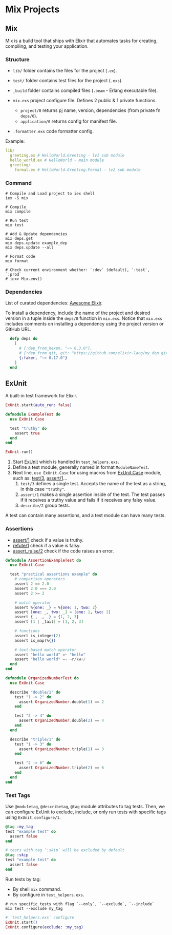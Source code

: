 # Mix Projects

## Mix

Mix is a build tool that ships with Elixir that automates tasks for creating, compiling, and testing your application.

### Structure

- `lib/` folder contains the files for the project (`.ex`).
- `test/` folder contains test files for the project (`.exs`).
- `_build` folder contains compiled files (`.beam` - Erlang executable file).

- `mix.exs` project configure file. Defines 2 public & 1 private functions.
  - `project/0` returns pj name, version, dependencies (from private fn `deps/0`).
  - `application/0` returns config for manifest file.
- `.formatter.exs` code formatter config.

Example:

```yml
lib/
  greeting.ex # HelloWorld.Greeting - lv1 sub module
  hello_world.ex # HelloWorld - main module
  greeting/
    formal.ex # HelloWorld.Greeting.Formal - lv2 sub module
```

### Command

```shell
# Compile and Load project to iex shell
iex -S mix

# Compile
mix compile

# Run test
mix test

# Add & Update dependencies
mix deps.get
mix deps.update example_dep
mix deps.update --all

# Format code
mix format

# Check current environment whether: `:dev` (default), `:test`, `:prod`
# iex> Mix.env()
```

### Dependencies

List of curated dependencies: [Awesome Elixir](https://github.com/h4cc/awesome-elixir).

To install a dependency, include the name of the project and desired version in a tuple inside the `deps/0` function in `mix.exs`. Notice that `mix.exs` includes comments on installing a dependency using the project version or GitHub URL.

```exs
  defp deps do
    [
      # {:dep_from_hexpm, "~> 0.3.0"},
      # {:dep_from_git, git: "https://github.com/elixir-lang/my_dep.git", tag: "0.1.0"}
      {:faker, "~> 0.17.0"}
    ]
  end
```

## ExUnit

A built-in test framework for Elixir.

```exs
ExUnit.start(auto_run: false)

defmodule ExampleTest do
  use ExUnit.Case

  test "truthy" do
    assert true
  end
end

ExUnit.run()
```

1. Start [ExUnit](https://hexdocs.pm/ex_unit/ExUnit.html) which is handled in `test_helpers.exs`.
2. Define a test module, generally named in format `ModuleNameTest`.
3. Next line, `use ExUnit.Case` for using macros from [ExUnit.Case](https://hexdocs.pm/ex_unit/ExUnit.Case.html) module, such as: [test/3](https://hexdocs.pm/ex_unit/ExUnit.Case.html#test/3), [assert/1](https://hexdocs.pm/ex_unit/ExUnit.Assertions.html#assert/1)...
   1. `test/3` defines a single test. Accepts the name of the test as a string, in this case `"truthy"`.
   2. `assert/1` makes a single assertion inside of the test. The test passes if it receives a truthy value and fails if it receives any falsy value.
   3. `describe/2` group tests.

A test can contain many assertions, and a test module can have many tests.

### Assertions

- [assert/1](https://hexdocs.pm/ex_unit/ExUnit.Assertions.html#assert/1) check if a value is truthy.
- [refute/1](https://hexdocs.pm/ex_unit/1.14.1/ExUnit.Assertions.html#refute/1) check if a value is falsy.
- [assert_raise/2](https://hexdocs.pm/ex_unit/1.14.1/ExUnit.Assertions.html#assert_raise/2) check if the code raises an error.

```exs
defmodule AssertionExampleTest do
  use ExUnit.Case

  test "practical assertions example" do
    # comparison operators
    assert 2 == 2.0
    assert 2.0 === 2.0
    assert 2 >= 2

    # match operator
    assert %{one: _} = %{one: 1, two: 2}
    assert [one: _, two: _] = [one: 1, two: 2]
    assert {_, _, _} = {1, 2, 3}
    assert [1 | _tail] = [1, 2, 3]

    # functions
    assert is_integer(2)
    assert is_map(%{})

    # text-based match operator
    assert "hello world" =~ "hello"
    assert "hello world" =~ ~r/\w+/
  end
end

defmodule OrganizedNumberTest do
  use ExUnit.Case

  describe "double/1" do
    test "1 -> 2" do
      assert OrganizedNumber.double(1) == 2
    end

    test "2 -> 4" do
      assert OrganizedNumber.double(2) == 4
    end
  end

  describe "triple/1" do
    test "1 -> 3" do
      assert OrganizedNumber.triple(1) == 3
    end

    test "2 -> 6" do
      assert OrganizedNumber.triple(2) == 6
    end
  end
end
```

### Test Tags

Use `@moduletag`, `@describetag`, `@tag` module attributes to tag tests. Then, we can configure ExUnit to exclude, include, or only run tests with specific tags using `ExUnit.configure/1`.

```exs
@tag :my_tag
test "example test" do
  assert false
end

# tests with tag `:skip` will be excluded by default
@tag :skip
test "example test" do
  assert false
end
```

Run tests by tag:

- By shell `mix` command.
- By configure in `test_helpers.exs`.

```shell
# run specific tests with flag `--only`, `--exclude`, `--include`
mix test --exclude my_tag
```

```exs
# `test_helpers.exs` configure
ExUnit.start()
ExUnit.configure(exclude: :my_tag)
```
